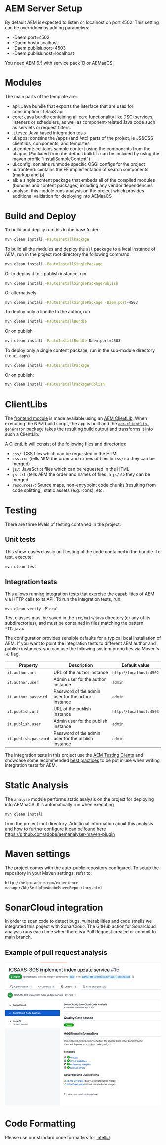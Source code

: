 # AEM Server Setup

By default AEM is expected to listen on localhost on port 4502. This setting can be overridden by adding parameters:

* -Daem.port=4502
* -Daem.host=localhost
* -Daem.publish.port=4503
* -Daem.publish.host=localhost

You need AEM 6.5 with service pack 10 or AEMaaCS.

# Modules

The main parts of the template are:

* api: Java bundle that exports the interface that are used for consumption of SaaS api.
* core: Java bundle containing all core functionality like OSGi services, listeners or schedulers, as well as
  component-related Java code such as servlets or request filters.
* it.tests: Java based integration tests
* ui.apps: contains the /apps (and /etc) parts of the project, ie JS&CSS clientlibs, components, and templates
* ui.content: contains sample content using the components from the ui.apps (Excluded from the default build. It can be
  included by using the maven profile "installSampleContent")
* ui.config: contains runmode specific OSGi configs for the project
* ui.frontend: contains the FE implementation of search components (markup and js)
* all: a single content package that embeds all of the compiled modules (bundles and content packages) including any
  vendor dependencies
* analyse: this module runs analysis on the project which provides additional validation for deploying into AEMaaCS

# Build and Deploy

To build and deploy run this in the base folder:

```bash
mvn clean install -PautoInstallPackage
```

To build all the modules and deploy the `all` package to a local instance of AEM, run in the project root directory the
following command:

```bash
mvn clean install -PautoInstallSinglePackage
```

Or to deploy it to a publish instance, run

```bash
mvn clean install -PautoInstallSinglePackagePublish
```

Or alternatively

```bash
mvn clean install -PautoInstallSinglePackage -Daem.port=4503
```

To deploy only a bundle to the author, run

```bash
mvn clean install -PautoInstallBundle
```

Or on publish

```bash
mvn clean install -PautoInstallBundle Daem.port=4503
```

To deploy only a single content package, run in the sub-module directory (i.e `ui.apps`)

```bash
mvn clean install -PautoInstallPackage
```

Or on publish:

```bash
mvn clean install -PautoInstallPackagePublish
```

# ClientLibs

The [frontend module](../ui.frontend/README.md) is made available using
an [AEM ClientLib](https://helpx.adobe.com/experience-manager/6-5/sites/developing/using/clientlibs.html). When
executing the NPM build script, the app is built and
the [`aem-clientlib-generator`](https://github.com/wcm-io-frontend/aem-clientlib-generator) package takes the resulting
build output and transforms it into such a ClientLib.

A ClientLib will consist of the following files and directories:

- `css/`: CSS files which can be requested in the HTML
- `css.txt` (tells AEM the order and names of files in `css/` so they can be merged)
- `js/`: JavaScript files which can be requested in the HTML
- `js.txt` (tells AEM the order and names of files in `js/` so they can be merged
- `resources/`: Source maps, non-entrypoint code chunks (resulting from code splitting), static assets (e.g. icons),
  etc.

# Testing

There are three levels of testing contained in the project:

## Unit tests

This show-cases classic unit testing of the code contained in the bundle. To test, execute:

    mvn clean test

## Integration tests

This allows running integration tests that exercise the capabilities of AEM via HTTP calls to its API. To run the
integration tests, run:

    mvn clean verify -Plocal

Test classes must be saved in the `src/main/java` directory (or any of its subdirectories), and must be contained in
files matching the pattern `*IT.java`.

The configuration provides sensible defaults for a typical local installation of AEM. If you want to point the
integration tests to different AEM author and publish instances, you can use the following system properties via
Maven's `-D`
flag.

| Property | Description | Default value |
| --- | --- | --- |
| `it.author.url` | URL of the author instance | `http://localhost:4502` |
| `it.author.user` | Admin user for the author instance | `admin` |
| `it.author.password` | Password of the admin user for the author instance | `admin` |
| `it.publish.url` | URL of the publish instance | `http://localhost:4503` |
| `it.publish.user` | Admin user for the publish instance | `admin` |
| `it.publish.password` | Password of the admin user for the publish instance | `admin` |

The integration tests in this project use the [AEM Testing Clients](https://github.com/adobe/aem-testing-clients) and
showcase some recommended [best practices](https://github.com/adobe/aem-testing-clients/wiki/Best-practices) to be put
in use when writing integration tests for AEM.

# Static Analysis

The `analyse` module performs static analysis on the project for deploying into AEMaaCS. It is automatically run when
executing

    mvn clean install

from the project root directory. Additional information about this analysis and how to further configure it can be found
here https://github.com/adobe/aemanalyser-maven-plugin

# Maven settings

The project comes with the auto-public repository configured. To setup the repository in your Maven settings, refer to:

    http://helpx.adobe.com/experience-manager/kb/SetUpTheAdobeMavenRepository.html

# SonarCloud integration

In order to scan code to detect bugs, vulnerabilities and code smells we integrated this project with SonarCloud. The
GitHub action for Sonarcloud analysis runs each time when there is a Pull Request created or commit to main branch.

## Example of pull request analysis

<img src="../images/SonarCloud-analysis-in-Checks.png" alt="PR analysis example">

# Code Formatting

Please use our standard code formatters for [IntelliJ](formatter/intellij-saas-aem.xml).
